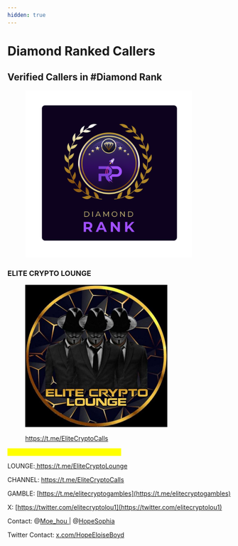 ```yaml
---
hidden: true
---
```


# Diamond Ranked Callers

## Verified Callers in #Diamond Rank

<figure><img src="../../../.gitbook/assets/5 (1).png" alt="" width="375"><figcaption></figcaption></figure>

### **ELITE CRYPTO LOUNGE**



<figure><img src="../../../.gitbook/assets/ELITE CRYPTO LOUNGE.jpeg" alt="" width="320"><figcaption><p><a href="https://t.me/EliteCryptoCalls">https://t.me/EliteCryptoCalls </a></p></figcaption></figure>

<mark style="color:yellow;">AMA/CALLS TELEGRAM and TWITTER</mark>

LOUNGE:[ https://t.me/EliteCryptoLounge ](https://t.me/EliteCryptoLounge)

CHANNEL: [https://t.me/EliteCryptoCalls ](https://t.me/EliteCryptoCalls)

GAMBLE: [https://t.me/elitecryptogambles](https://t.me/elitecryptogambles)

X: [https://twitter.com/elitecryptolou1](https://twitter.com/elitecryptolou1)

Contact: @[Moe\_hou |](https://t.me/Moe_hou) @[HopeSophia](https://t.me/HopeSophia)

Twitter Contact: [x.com/HopeEloiseBoyd](https://x.com/HopeEloiseBoyd)
